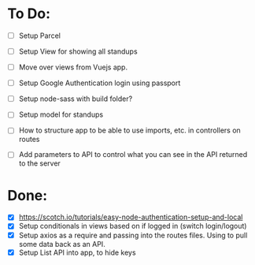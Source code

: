 # To Do:
- [ ] Setup Parcel
- [ ]  Setup View for showing all standups
- [ ]  Move over views from Vuejs app.
- [ ]  Setup Google Authentication login using passport
- [ ]  Setup node-sass with build folder?
- [ ]  Setup model for standups
- [ ] How to structure app to be able to use imports, etc. in controllers on routes
- [ ]  Add parameters to API to control what you can see in the API returned to the server


# Done:
- [x]  https://scotch.io/tutorials/easy-node-authentication-setup-and-local
- [x]  Setup conditionals in views based on if logged in (switch login/logout)
- [x] Setup axios as a require and passing into the routes files. Using to pull some data back as an API.
- [x]  Setup List API into app, to hide keys
